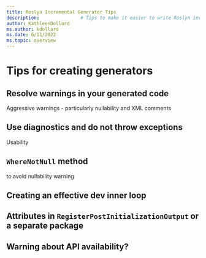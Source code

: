 ```yaml
---
title: Roslyn Incremental Generator Tips
description:               # Tips to make it easier to write Roslyn incremental source generators.
author: KathleenDollard
ms.author: kdollard
ms.date: 6/11/2022 
ms.topic: overview
---
```

# Tips for creating generators

## Resolve warnings in your generated code

Aggressive warnings - particularly nullability and XML comments

## Use diagnostics and do not throw exceptions

Usability

## `WhereNotNull` method

to avoid nullability warning

## Creating an effective dev inner loop

## Attributes in `RegisterPostInitializationOutput` or a separate package

## Warning about API availability?